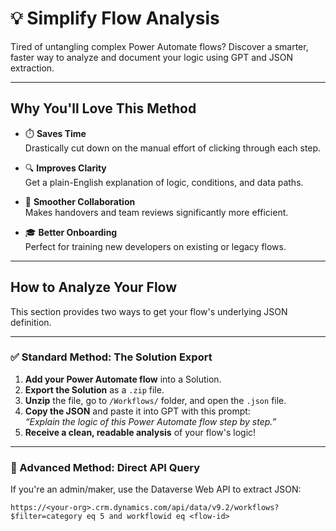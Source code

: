# 💡 Simplify Flow Analysis

Tired of untangling complex Power Automate flows? Discover a smarter, faster way to analyze and document your logic using GPT and JSON extraction.

---

## Why You'll Love This Method

- ⏱️ **Saves Time**  
  Drastically cut down on the manual effort of clicking through each step.

- 🔍 **Improves Clarity**  
  Get a plain-English explanation of logic, conditions, and data paths.

- 🤝 **Smoother Collaboration**  
  Makes handovers and team reviews significantly more efficient.

- 🎓 **Better Onboarding**  
  Perfect for training new developers on existing or legacy flows.

---

## How to Analyze Your Flow

This section provides two ways to get your flow's underlying JSON definition.

---

### ✅ Standard Method: The Solution Export

1. **Add your Power Automate flow** into a Solution.
2. **Export the Solution** as a `.zip` file.
3. **Unzip** the file, go to `/Workflows/` folder, and open the `.json` file.
4. **Copy the JSON** and paste it into GPT with this prompt:  
   _“Explain the logic of this Power Automate flow step by step.”_
5. **Receive a clean, readable analysis** of your flow's logic!

---

### 🚀 Advanced Method: Direct API Query

If you're an admin/maker, use the Dataverse Web API to extract JSON:

```plaintext
https://<your-org>.crm.dynamics.com/api/data/v9.2/workflows?$filter=category eq 5 and workflowid eq <flow-id>
